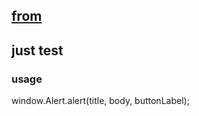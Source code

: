 ## [from](https://blogs.oracle.com/mobile/entry/introduction_to_custom_cordova_plugin)

## just test

### usage

window.Alert.alert(title, body, buttonLabel);
